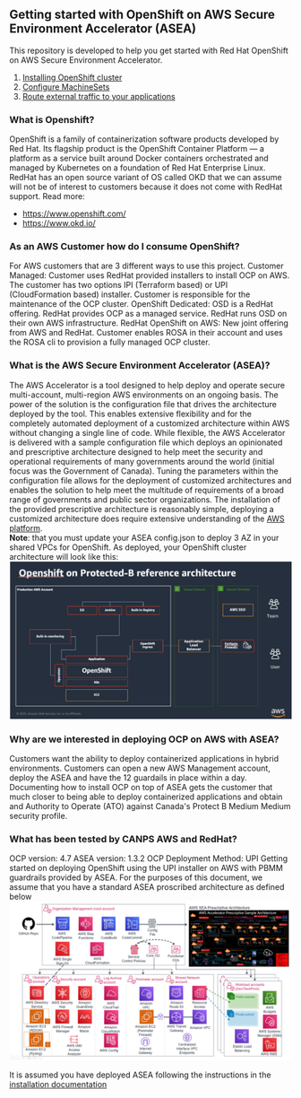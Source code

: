 ## Getting started with OpenShift on AWS Secure Environment Accelerator (ASEA)
This repository is developed to help you get started with Red Hat OpenShift on AWS Secure Environment Accelerator.

1. [Installing OpenShift cluster](Installing_OpenShift_SEA.md)
2. [Configure MachineSets](Configure_machinesets.md)
3. [Route external traffic to your applications](Route_External_Traffic.md)

### What is Openshift?
OpenShift is a family of containerization software products developed by Red Hat. Its flagship product is the
OpenShift Container Platform — a platform as a service built around Docker containers orchestrated and
managed by Kubernetes on a foundation of Red Hat Enterprise Linux. RedHat has an open source variant of
OS called OKD that we can assume will not be of interest to customers because it does not come with
RedHat support.
Read more:
* https://www.openshift.com/
* https://www.okd.io/
### As an AWS Customer how do I consume OpenShift?
For AWS customers that are 3 different ways to use this project.
Customer Managed: Customer uses RedHat provided installers to install OCP on AWS. The customer
has two options IPI (Terraform based) or UPI (CloudFormation based) installer. Customer is
responsible for the maintenance of the OCP cluster.
OpenShift Dedicated: OSD is a RedHat offering. RedHat provides OCP as a managed service. RedHat
runs OSD on their own AWS infrastructure.
RedHat OpenShift on AWS: New joint offering from AWS and RedHat. Customer enables ROSA in
their account and uses the ROSA cli to provision a fully managed OCP cluster.
### What is the AWS Secure Environment Accelerator (ASEA)?
The AWS Accelerator is a tool designed to help deploy and operate secure multi-account, multi-region AWS
environments on an ongoing basis. The power of the solution is the configuration file that drives the
architecture deployed by the tool. This enables extensive flexibility and for the completely automated
deployment of a customized architecture within AWS without changing a single line of code.
While flexible, the AWS Accelerator is delivered with a sample configuration file which deploys an
opinionated and prescriptive architecture designed to help meet the security and operational requirements
of many governments around the world (initial focus was the Government of Canada). Tuning the
parameters within the configuration file allows for the deployment of customized architectures and enables
the solution to help meet the multitude of requirements of a broad range of governments and public sector
organizations.
The installation of the provided prescriptive architecture is reasonably simple, deploying a customized
architecture does require extensive understanding of the [AWS platform](https://github.com/aws-samples/aws-secure-environment-accelerator).  
**__Note__**: that you must update your ASEA config.json to deploy 3 AZ in your shared VPCs for OpenShift. As
deployed, your OpenShift cluster architecture will look like this:
 ![Alt text](images/aws-architecture.png?raw=true "AWS Architecture")

### Why are we interested in deploying OCP on AWS with ASEA?
Customers want the ability to deploy containerized applications in hybrid environments. Customers can
open a new AWS Management account, deploy the ASEA and have the 12 guardails in place within a day.
Documenting how to install OCP on top of ASEA gets the customer that much closer to being able to deploy
containerized applications and obtain and Authority to Operate (ATO) against Canada's Protect B Medium
Medium security profile.

### What has been tested by CANPS AWS and RedHat?
OCP version: 4.7 ASEA version: 1.3.2 OCP Deployment Method: UPI
Getting started on deploying OpenShift using the UPI installer on AWS with PBMM guardrails
provided by ASEA.
For the purposes of this document, we assume that you have a standard ASEA proscribed architecture as
defined below
![Alt text](https://github.com/aws-samples/aws-secure-environment-accelerator/blob/main/docs/operations/img/ASEA-high-level-architecture.png?raw=true "AWS PBMM")

It is assumed you have deployed ASEA following the instructions in the [installation documentation](https://github.com/aws-samples/aws-secure-environment-accelerator/blob/main/docs/installation/installation.md)